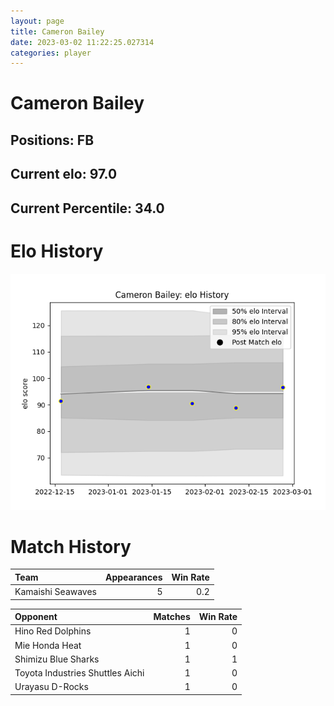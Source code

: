 ```yaml
---  
layout: page  
title: Cameron Bailey  
date: 2023-03-02 11:22:25.027314  
categories: player  
---
```

# Cameron Bailey

## Positions: FB

## Current elo: 97.0

## Current Percentile: 34.0

# Elo History


![elo history](history_CameronBailey.png)
# Match History


| Team              |   Appearances |   Win Rate |
|:------------------|--------------:|-----------:|
| Kamaishi Seawaves |             5 |        0.2 |

| Opponent                         |   Matches |   Win Rate |
|:---------------------------------|----------:|-----------:|
| Hino Red Dolphins                |         1 |          0 |
| Mie Honda Heat                   |         1 |          0 |
| Shimizu Blue Sharks              |         1 |          1 |
| Toyota Industries Shuttles Aichi |         1 |          0 |
| Urayasu D-Rocks                  |         1 |          0 |
